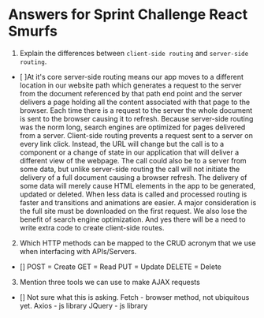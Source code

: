 # Answers for Sprint Challenge React Smurfs

1.  Explain the differences between `client-side routing` and `server-side routing`.

- [ ]At it's core server-side routing means our app moves to a different location in our website path which generates a request to the server from the document referenced by that path end point and the server delivers a page holding all the content associated with that page to the browser.  Each time there is a request to the server the whole document is sent to the browser causing it to refresh. Because server-side routing was the norm long, search engines are optimized for pages delivered from a server.
 Client-side routing prevents a request sent to a server on every link click.  Instead, the URL will change but the call is to a component or a change of state in our application that will deliver a different view of the webpage. The call could also be to a server from some data, but unlike server-side routing the call will not initiate the delivery of a full document causing a browser refresh. The delivery of some data will merely cause HTML elements in the app to be generated, updated or deleted. When less data is called and processed routing is faster and transitions and animations are easier.  A major consideration is the full site must be downloaded on the first request. We also lose the benefit of search engine optimization. And yes there will be a need to write extra code to create client-side routes.

2. Which HTTP methods can be mapped to the CRUD acronym that we use when interfacing with APIs/Servers.
- [] POST = Create
 GET = Read
 PUT = Update
 DELETE = Delete

3. Mention three tools we can use to make AJAX requests
- [] Not sure what this is asking.
 Fetch - browser method, not ubiquitous yet.
 Axios - js library
 JQuery - js library